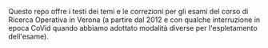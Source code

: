 Questo repo offre i testi dei temi e le correzioni per gli esami del corso di Ricerca Operativa in Verona (a partire dal 2012 e con qualche interruzione in epoca CoVid quando abbiamo adottato modalità diverse per l'espletamento dell'esame).
